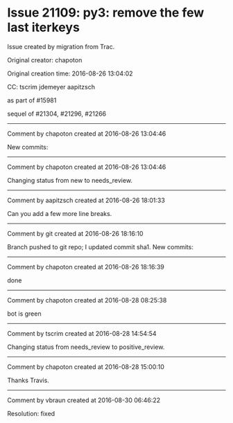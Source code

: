 # Issue 21109: py3: remove the few last iterkeys

Issue created by migration from Trac.

Original creator: chapoton

Original creation time: 2016-08-26 13:04:02

CC:  tscrim jdemeyer aapitzsch

as part of #15981

sequel of #21304, #21296, #21266


---

Comment by chapoton created at 2016-08-26 13:04:46

New commits:


---

Comment by chapoton created at 2016-08-26 13:04:46

Changing status from new to needs_review.


---

Comment by aapitzsch created at 2016-08-26 18:01:33

Can you add a few more line breaks.


---

Comment by git created at 2016-08-26 18:16:10

Branch pushed to git repo; I updated commit sha1. New commits:


---

Comment by chapoton created at 2016-08-26 18:16:39

done


---

Comment by chapoton created at 2016-08-28 08:25:38

bot is green


---

Comment by tscrim created at 2016-08-28 14:54:54

Changing status from needs_review to positive_review.


---

Comment by chapoton created at 2016-08-28 15:00:10

Thanks Travis.


---

Comment by vbraun created at 2016-08-30 06:46:22

Resolution: fixed
